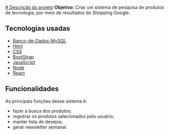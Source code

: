 [# Descrição do projeto](https://github.com/luscasjb/Projeto-Integrador)
**Objetivo:** Criar um sistema de pesquisa de produtos de tecnologia, por meio de resultados do Shopping Google.

## Tecnologias usadas 
- [Banco-de-Dados-MySQL](https://www.mysql.com/)
- [Html](https://www.w3schools.com/html/)
- [CSS](https://www.w3schools.com/css/)
- [BootStrap](https://getbootstrap.com/)
- [JavaScript](https://www.javascript.com/) 
- [Node](https://nodejs.org/en/)
- [React](react.com) 

## Funcionalidades 
As principais funções desse sistema é:
- fazer a busca dos produtos;
- registrar os produtos selecionados pelo usuário;
- manter lista de desejos;
- gerar newsletter semanal.